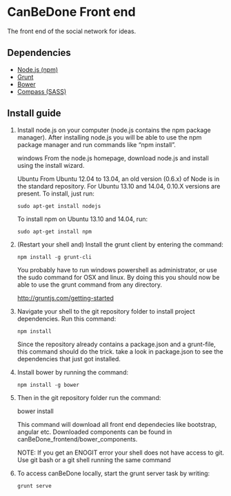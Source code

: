 # CanBeDone Front end

The front end of the social network for ideas.

## Dependencies
- [Node.js (npm)](http://nodejs.org/)
- [Grunt](http://gruntjs.com/)
- [Bower](https://github.com/bower/bower)
- [Compass (SASS)](http://compass-style.org/install/) 

## Install guide
1. Install node.js on your computer (node.js contains the npm package manager). After installing node.js you will be able to use the npm package manager and run commands like “npm install”.

	windows
	From the node.js homepage, download node.js and install using the install wizard.

	Ubuntu
	From Ubuntu 12.04 to 13.04, an old version (0.6.x) of Node is in the standard repository. For Ubuntu 13.10 and 14.04, 0.10.X versions are present. To install, just run:
		
	```
	sudo apt-get install nodejs
	```
	To install npm on Ubuntu 13.10 and 14.04, run:

	```
	sudo apt-get install npm
	```


2. (Restart your shell and) Install the grunt client by entering the command:

	```
	npm install -g grunt-cli
	```

	You probably have to run windows powershell as administrator, or use the sudo command for OSX and linux. By doing this you should now be able to use the grunt command from any directory.

	http://gruntjs.com/getting-started



3. Navigate your shell to the git repository folder to install project dependencies. Run this command:

	```
	npm install
	```

	Since the repository already contains a package.json and a grunt-file, this command should do the trick. take a look in package.json to see the dependencies that just got installed.



4.  Install bower by running the command:

	```
	npm install -g bower
	```


5. Then in the git repository folder run the command:

	bower install

	This command will download all front end dependecies like bootstrap, angular etc. Downloaded components can be found in canBeDone_frontend/bower_components.

	NOTE: If you get an ENOGIT error your shell does not have access to git.
	Use git bash or a git shell running the same command 



6. To access canBeDone locally, start the grunt server task by writing:

	```	
	grunt serve
	```
